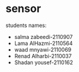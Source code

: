# sensor
students names: 
- salma zabeedi-2110907
- Lama AlHazmi-2110564
- waad mnyawi-2110069
- Renad Alharbi-2110037  
- Shadan yousef-2110162



